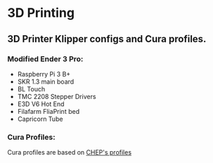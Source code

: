 # 3D Printing
## 3D Printer Klipper configs and Cura profiles.

### Modified Ender 3 Pro:
 * Raspberry Pi 3 B+
 * SKR 1.3 main board
 * BL Touch
 * TMC 2208 Stepper Drivers
 * E3D V6 Hot End
 * Filafarm FliaPrint bed
 * Capricorn Tube

### Cura Profiles:
Cura profiles are based on [CHEP's profiles](https://www.chepclub.com/cura-profiles.html)
